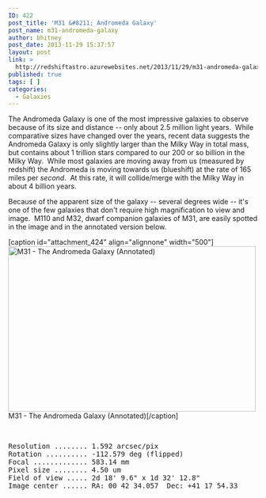 ```yaml
---
ID: 422
post_title: 'M31 &#8211; Andromeda Galaxy'
post_name: m31-andromeda-galaxy
author: bhitney
post_date: 2013-11-29 15:37:57
layout: post
link: >
  http://redshiftastro.azurewebsites.net/2013/11/29/m31-andromeda-galaxy/
published: true
tags: [ ]
categories:
  - Galaxies
---
```

The Andromeda Galaxy is one of the most impressive galaxies to observe because of its size and distance -- only about 2.5 million light years.  While comparative sizes have changed over the years, recent data suggests the Andromeda Galaxy is only slightly larger than the Milky Way in total mass, but contains about 1 trillion stars compared to our 200 or so billion in the Milky Way.  While most galaxies are moving away from us (measured by redshift) the Andromeda is moving towards us (blueshift) at the rate of 165 miles per <em>second</em>.  At this rate, it will collide/merge with the Milky Way in about 4 billion years.

Because of the apparent size of the galaxy -- several degrees wide -- it's one of the few galaxies that don't require high magnification to view and image.  M110 and M32, dwarf companion galaxies of M31, are easily spotted in the image and in the annotated version below.

[caption id="attachment_424" align="alignnone" width="500"]<a href="http://redshiftastro.azurewebsites.net/wp-content/uploads/2015/11/m31-1600-annotated.jpg"><img class="size-medium wp-image-424" src="http://redshiftastro.azurewebsites.net/wp-content/uploads/2015/11/m31-1600-annotated-500x334.jpg" alt="M31 - The Andromeda Galaxy (Annotated)" width="500" height="334" /></a> M31 - The Andromeda Galaxy (Annotated)[/caption]

&nbsp;
<pre>Resolution ........ 1.592 arcsec/pix
Rotation .......... -112.579 deg (flipped)
Focal ............. 583.14 mm
Pixel size ........ 4.50 um
Field of view ..... 2d 18' 9.6" x 1d 32' 12.8"
Image center ...... RA: 00 42 34.057  Dec: +41 17 54.33
</pre>